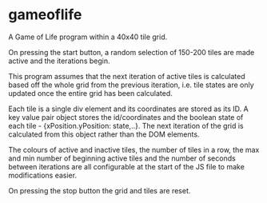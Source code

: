 # gameoflife

A Game of Life program within a 40x40 tile grid.

On pressing the start button, a random selection of 150-200 tiles are made active and the iterations begin.

This program assumes that the next iteration of active tiles is calculated based off the whole grid from the previous iteration, i.e. tile states are only updated once the entire grid has been calculated.

Each tile is a single div element and its coordinates are stored as its ID.
A key value pair object stores the id/coordinates and the boolean state of each tile - {xPosition.yPosition: state,..}.
The next iteration of the grid is calculated from this object rather than the DOM elements.

The colours of active and inactive tiles, the number of tiles in a row, the max and min number of beginning active tiles and the number of seconds between iterations are all configurable at the start of the JS file to make modifications easier.

On pressing the stop button the grid and tiles are reset.
